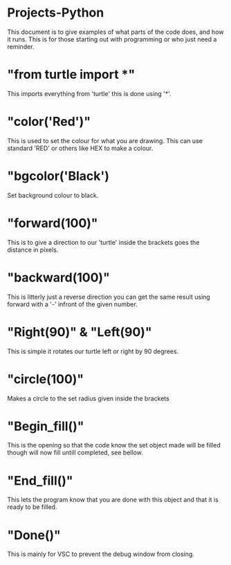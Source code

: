 # Projects-Python
 This document is to give examples of what parts of the code does, and how it runs.
 This is for those starting out with programming or who just need a reminder.

# "from turtle import *"
 This imports everything from 'turtle' this is done using '*'.

 # "color('Red')"
 This is used to set the colour for what you are drawing.
 This can use standard 'RED' or others like HEX to make a colour.

 # "bgcolor('Black')
 Set background colour to black.

 # "forward(100)"
 This is to give a direction to our 'turtle' inside the brackets goes the distance in pixels.

 # "backward(100)"
 This is litterly just a reverse direction you can get the same result using forward with a '-' infront of the given number.

 # "Right(90)" & "Left(90)"
 This is simple it rotates our turtle left or right by 90 degrees.

# "circle(100)"
Makes a circle to the set radius given inside the brackets

# "Begin_fill()"
This is the opening so that the code know the set object made will be filled though will now fill untill completed, see bellow.

# "End_fill()"
This lets the program know that you are done with this object and that it is ready to be filled.

# "Done()"
This is mainly for VSC to prevent the debug window from closing.